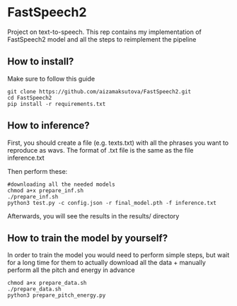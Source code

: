 # FastSpeech2
Project on text-to-speech. This rep contains my implementation of FastSpeech2 model and all the steps to reimplement the pipeline

## How to install?

Make sure to follow this guide
```
git clone https://github.com/aizamaksutova/FastSpeech2.git
cd FastSpeech2
pip install -r requirements.txt
```

## How to inference?

First, you should create a file (e.g. texts.txt) with all the phrases you want to reproduce as wavs. The format of .txt file is the same as the file inference.txt

Then perform these:

```
#downloading all the needed models
chmod a+x prepare_inf.sh
./prepare_inf.sh
python3 test.py -c config.json -r final_model.pth -f inference.txt
```
Afterwards, you will see the results in the results/ directory
## How to train the model by yourself?
In order to train the model you would need to perform simple steps, but wait for a long time for them to actually download all the data + manually perform all the pitch and energy in advance

```
chmod a+x prepare_data.sh
./prepare_data.sh
python3 prepare_pitch_energy.py

```
